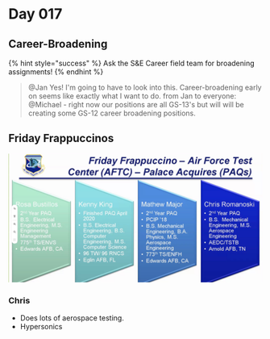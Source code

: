 # Day 017

## Career-Broadening

{% hint style="success" %}
Ask the S&E Career field team for broadening assignments!
{% endhint %}

> @Jan Yes! I'm going to have to look into this. Career-broadening early on seems like exactly what I want to do. from Jan to everyone: @Michael - right now our positions are all GS-13's but will will be creating some GS-12 career broadening positions.

## Friday Frappuccinos

![](../.gitbook/assets/screenshot_2020-07-02-14.17.30_xnbhta.jpg)

### Chris

* Does lots of aerospace testing.
* Hypersonics

